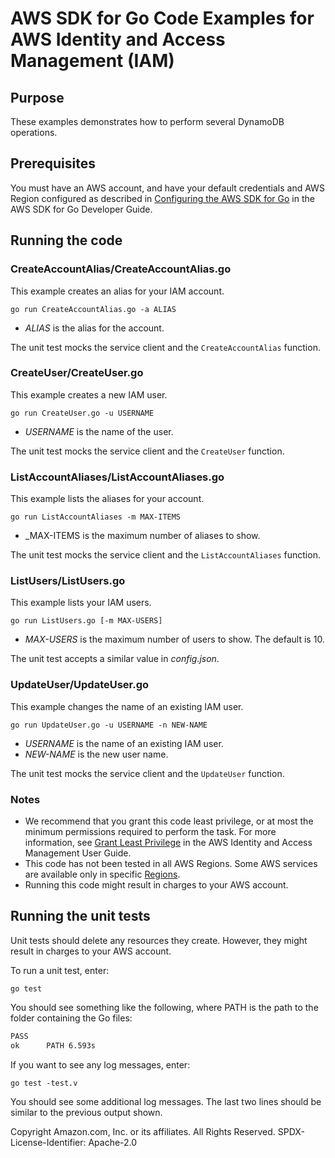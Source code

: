 # AWS SDK for Go Code Examples for AWS Identity and Access Management (IAM)

## Purpose

These examples demonstrates how to perform several DynamoDB operations.

## Prerequisites

You must have an AWS account, and have your default credentials and AWS Region
configured as described in
[Configuring the AWS SDK for Go](https://docs.aws.amazon.com/sdk-for-go/v1/developer-guide/configuring-sdk.html)
in the AWS SDK for Go Developer Guide.

## Running the code

### CreateAccountAlias/CreateAccountAlias.go

This example creates an alias for your IAM account.

`go run CreateAccountAlias.go -a ALIAS`

- _ALIAS_ is the alias for the account.

The unit test mocks the service client and the `CreateAccountAlias` function.

### CreateUser/CreateUser.go

This example creates a new IAM user.

`go run CreateUser.go -u USERNAME`

- _USERNAME_ is the name of the user.

The unit test mocks the service client and the `CreateUser` function.

### ListAccountAliases/ListAccountAliases.go

This example lists the aliases for your account.

`go run ListAccountAliases -m MAX-ITEMS`

- \_MAX-ITEMS is the maximum number of aliases to show.

The unit test mocks the service client and the `ListAccountAliases` function.

### ListUsers/ListUsers.go

This example lists your IAM users.

`go run ListUsers.go [-m MAX-USERS]`

- _MAX-USERS_ is the maximum number of users to show.
  The default is 10.

The unit test accepts a similar value in _config.json_.

### UpdateUser/UpdateUser.go

This example changes the name of an existing IAM user.

`go run UpdateUser.go -u USERNAME -n NEW-NAME`

- _USERNAME_ is the name of an existing IAM user.
- _NEW-NAME_ is the new user name.

The unit test mocks the service client and the `UpdateUser` function.

### Notes

- We recommend that you grant this code least privilege,
  or at most the minimum permissions required to perform the task.
  For more information, see
  [Grant Least Privilege](https://docs.aws.amazon.com/IAM/latest/UserGuide/best-practices.html#grant-least-privilege)
  in the AWS Identity and Access Management User Guide.
- This code has not been tested in all AWS Regions.
  Some AWS services are available only in specific
  [Regions](https://aws.amazon.com/about-aws/global-infrastructure/regional-product-services).
- Running this code might result in charges to your AWS account.

## Running the unit tests

Unit tests should delete any resources they create.
However, they might result in charges to your
AWS account.

To run a unit test, enter:

`go test`

You should see something like the following,
where PATH is the path to the folder containing the Go files:

```sh
PASS
ok      PATH 6.593s
```

If you want to see any log messages, enter:

`go test -test.v`

You should see some additional log messages.
The last two lines should be similar to the previous output shown.

Copyright Amazon.com, Inc. or its affiliates. All Rights Reserved. SPDX-License-Identifier: Apache-2.0
